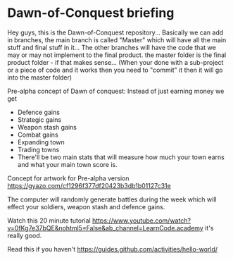 # Dawn-of-Conquest briefing
Hey guys, this is the Dawn-of-Conquest repository...
Basically we can add in branches, the main branch is called
"Master" which will have all the main stuff and final stuff
in it...
The other branches  will have the code that we may or may not
implement to the final product.
the master folder is the final product folder - if that makes sense... 
(When your done with a sub-project or a piece of code and it
works then you need to "commit" it then it will go into the master folder)

Pre-alpha concept of Dawn of conquest:
Instead of just earning money we get
- Defence gains
- Strategic gains
- Weapon stash gains
- Combat gains
- Expanding town
- Trading towns
- There'll be two main stats that will measure how much your town
earns and what your main town score is.

Concept for artwork for Pre-alpha version
https://gyazo.com/cf1296f377df20423b3db1b01127c31e

The computer will randomly generate battles
during the week which will effect your soldiers,
weapon stash and defence gains.



Watch this 20 minute tutorial 
https://www.youtube.com/watch?v=0fKg7e37bQE&nohtml5=False&ab_channel=LearnCode.academy 
it's really good.

Read this if you haven't
https://guides.github.com/activities/hello-world/


